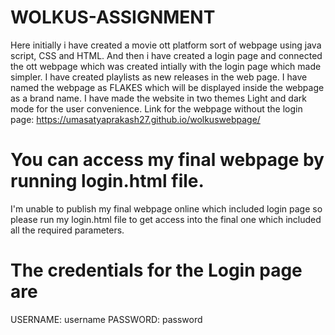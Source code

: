 # WOLKUS-ASSIGNMENT
Here initially i have created a movie ott platform sort of webpage using java script, CSS and HTML. 
And then i have created a login page and connected the ott webpage which was created intially with the login page which made simpler.
I have created playlists as new releases in the web page.
I have named the webpage as FLAKES which will be displayed inside the webpage as a brand name.
I have made the website in two themes Light and dark mode for the user convenience.
Link for the webpage without the login page: https://umasatyaprakash27.github.io/wolkuswebpage/
# You can access my final webpage by running login.html file.
I'm unable to publish my final webpage online which included login page so please run my login.html file to get access into the final one which included all the required parameters.
# The credentials for the Login page are
USERNAME: username
PASSWORD: password
